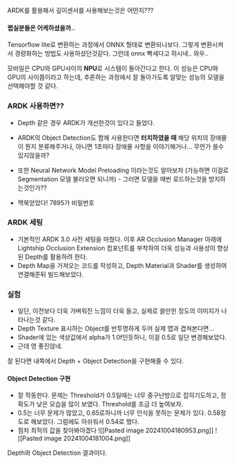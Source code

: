 ARDK를 활용해서 깊이센서를 사용해보는것은 어떤지???

#### 랩실분들은 어케하셨을까..
Tensorflow lite로 변환하는 과정에서 ONNX 형태로 변환되나보다. 그렇게 변환시켜서 경량화하는 방법도 사용하셨던것같다.
그런데 onnx 빡세다고 하시네.. 와우..

모바일은 CPU와 GPU사이의 **NPU**로 시스템이 돌아간다고 한다. 이 성능은 CPU와 GPU의 사이쯤이라고 하는데, 추론하는 과정에서 잘 돌아가도록 알맞는 성능의 모델을 선택해야할 것 같다.

### ARDK 사용하면??
- Depth 같은 경우 ARDK가 개선한것이 있다고 들었다.
- ARDK의 Object Detection도 함께 사용한다면 **터치하였을 때** 해당 위치의 장애물이 뭔지 분류해주거나, 아니면 1초마다 장애물 사항을 이야기해거나... 무언가 쓸수있지않을까?
- 또한 Neural Network Model Preloading 이라는것도 알아보자 (가능하면 이걸로 Segmentation 모델 불러오면 되니까) - 그러면 모델을 매번 로드하는것을 방지하는것인가??

- 맥북얻었다! 7895가 비밀번호
### ARDK 세팅
- 기본적인 ARDK 3.0 사전 세팅을 마쳤다. 이후 AR Occlusion Manager 아래에 Lightship Occlusion Extension 컴포넌트를 부착하여 더욱 성능과 사용성이 향상된 Depth를 활용하려 한다.
- Depth Map을 가져오는 코드를 작성하고, Depth Material과 Shader를 생성하여 연결해준뒤 빌드해보았다.
### 실험
- 일단, 이전보다 더욱 가벼워진 느낌이 더욱 들고, 실제로 쓸만한 정도의 이미지가 나타나는것 같다.
- Depth Texture 표시하는 Object를 반투명하게 두어 실제 맵과 겹쳐본다면...
- Shader에 있는 색상값에서 alpha가 1.0f인듯하니, 이걸 0.5로 일단 변경해보았다.
- 근데 영 좋진않네.

잘 된다면 내쪽에서 Depth + Object Detection을 구현해줄 수 있다.
#### Object Detection 구현
- 잘 작동한다. 문제는 Threshold가 0.5일때는 너무 중구난방으로 잡히기도하고, 정확도가 낮은 모습을 많이 보였다. Threshold를 조금 더 높여보자.
- 0.5는 너무 문제가 많았고, 0.65로하니까 너무 인식을 못하는 문제가 있다. 0.58정도로 해보았다. 그럼에도 아쉬워서 0.54로 했다.
- 점차 최적의 값을 찾아봐야겠다
![[Pasted image 20241004180953.png]]
![[Pasted image 20241004181004.png]]

Depth와 Object Detection 결과이다.